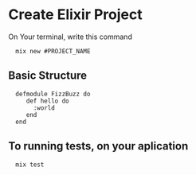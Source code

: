# Create Elixir Project

On Your terminal, write this command

      mix new #PROJECT_NAME

## Basic Structure

      defmodule FizzBuzz do
         def hello do
           :world
         end
      end

## To running tests, on your aplication

      mix test
